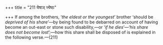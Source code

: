 +++
title = "211 येषाञ् ज्येष्ठः"

+++
If among the brothers, ‘*the eldest or the youngest*’ brother ‘should be
*deprived of his share*’—by being found to be debarred on account of
having become an out-east or stone such disability,—or ‘*if he
dies*’—‘*his share does not become lost*’;—how this share shall be
disposed of is explained in the following verse.—(211)


